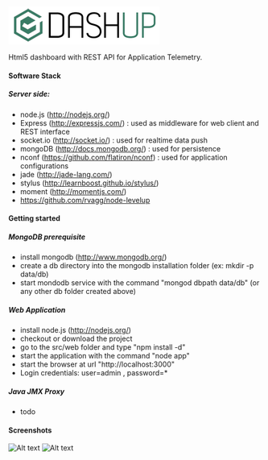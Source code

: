 ![Alt text](docs/dashup_logo_small_1.0.0.png "Login")


Html5 dashboard with REST API for Application Telemetry.


#### Software Stack ####

##### Server side: #####
* node.js (http://nodejs.org/) 
* Express (http://expressjs.com/) : used as middleware for web client and REST interface
* socket.io (http://socket.io/) : used for realtime data push
* mongoDB (http://docs.mongodb.org/) : used for persistence
* nconf (https://github.com/flatiron/nconf) : used for application configurations
* jade (http://jade-lang.com/) 
* stylus (http://learnboost.github.io/stylus/)
* moment (http://momentjs.com/)
* https://github.com/rvagg/node-levelup


#### Getting started ####

##### MongoDB prerequisite #####

* install mongodb (http://www.mongodb.org/)
* create a db directory into the mongodb installation folder (ex: mkdir -p data/db)
* start mondodb service with the command "mongod dbpath data/db" (or any other db folder created above)

##### Web Application #####

* install node.js (http://nodejs.org/) 
* checkout or download the project
* go to the src/web folder and type "npm install -d"
* start the application with the command "node app"
* start the browser at url "http://localhost:3000"
* Login credentials: user=admin , password=* 

##### Java JMX Proxy #####
* todo


#### Screenshots ####



![Alt text](docs/screenshots/login.png "Login")	
![Alt text](docs/screenshots/screen1.png "Screenshot")

